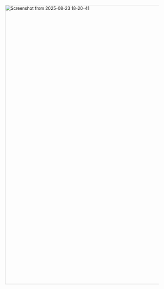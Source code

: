 <img width="1846" height="915" alt="Screenshot from 2025-08-23 18-20-41" src="https://github.com/user-attachments/assets/f577173d-2f22-4f3e-860f-1bdf6c849691" />
